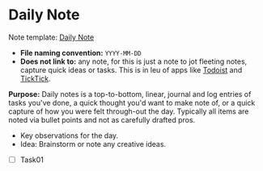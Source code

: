 # Daily Note

Note template: [Daily Note](Housekeeping/Daily%20Note.md)

- **File naming convention:** `YYYY-MM-DD`
- **Does not link to:** any note, for this is just a note to jot fleeting notes, capture quick ideas or tasks. This is in leu of apps like [Todoist](https://todoist.com/) and [TickTick](https://ticktick.com/?language=en_us).

**Purpose:** Daily notes is a top-to-bottom, linear, journal and log entries of tasks you've done, a quick thought you'd want to make note of, or a quick capture of how you were felt through-out the day. Typically all items are noted via bullet points and not as carefully drafted pros.

- Key observations for the day.
- Idea: Brainstorm or note any creative ideas.
- [ ] Task01
